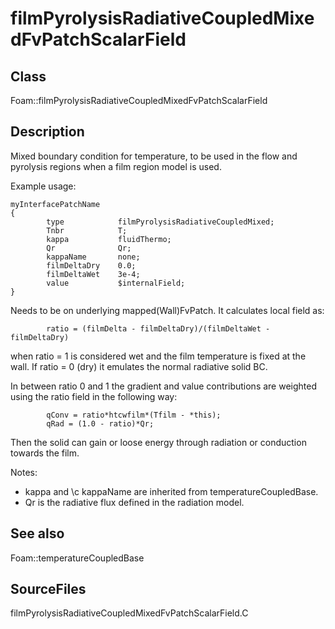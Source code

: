 # filmPyrolysisRadiativeCoupledMixedFvPatchScalarField 
## Class
Foam::filmPyrolysisRadiativeCoupledMixedFvPatchScalarField

## Description
Mixed boundary condition for temperature, to be used in the flow and
pyrolysis regions when a film region model is used.

Example usage:
```
myInterfacePatchName
{
        type            filmPyrolysisRadiativeCoupledMixed;
        Tnbr            T;
        kappa           fluidThermo;
        Qr              Qr;
        kappaName       none;
        filmDeltaDry    0.0;
        filmDeltaWet    3e-4;
        value           $internalField;
}
```

Needs to be on underlying mapped(Wall)FvPatch.
It calculates local field as:

```
        ratio = (filmDelta - filmDeltaDry)/(filmDeltaWet - filmDeltaDry)
```

when ratio = 1 is considered wet and the film temperature is fixed at
the wall. If ratio = 0 (dry) it emulates the normal radiative solid BC.

In between ratio 0 and 1 the gradient and value contributions are
weighted using the ratio field in the following way:

```
        qConv = ratio*htcwfilm*(Tfilm - *this);
        qRad = (1.0 - ratio)*Qr;
```

Then the solid can gain or loose energy through radiation or conduction
towards the film.

Notes:

- kappa and \c kappaName are inherited from temperatureCoupledBase.
- Qr is the radiative flux defined in the radiation model.


## See also
Foam::temperatureCoupledBase

## SourceFiles
filmPyrolysisRadiativeCoupledMixedFvPatchScalarField.C

